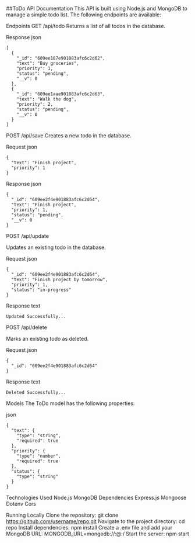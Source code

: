 ##ToDo API Documentation
This API is built using Node.js and MongoDB to manage a simple todo list. The following endpoints are available:

Endpoints
GET /api/todo
Returns a list of all todos in the database.

Response json
```
[
  {
    "_id": "609ee187e901883afc6c2d62",
    "text": "Buy groceries",
    "priority": 1,
    "status": "pending",
    "__v": 0
  },
  {
    "_id": "609ee1aae901883afc6c2d63",
    "text": "Walk the dog",
    "priority": 2,
    "status": "pending",
    "__v": 0
  }
]
```

POST /api/save
Creates a new todo in the database.

Request json
```
{
  "text": "Finish project",
  "priority": 1
}

```
Response json
```
{
  "_id": "609ee2f4e901883afc6c2d64",
  "text": "Finish project",
  "priority": 1,
  "status": "pending",
  "__v": 0
}
```

POST /api/update

Updates an existing todo in the database.

Request json
```
{
  "_id": "609ee2f4e901883afc6c2d64",
  "text": "Finish project by tomorrow",
  "priority": 1,
  "status": "in-progress"
}
```
Response text
```
Updated Successfully...
```

POST /api/delete

Marks an existing todo as deleted.

Request json
```
{
  "_id": "609ee2f4e901883afc6c2d64"
}
```
Response text
```
Deleted Successfully...
```
Models
The ToDo model has the following properties:

json
```
{
  "text": {
    "type": "string",
    "required": true
  },
  "priority": {
    "type": "number",
    "required": true
  },
  "status": {
    "type": "string"
  }
}
```
Technologies Used
Node.js
MongoDB
Dependencies
Express.js
Mongoose
Dotenv
Cors

Running Locally
Clone the repository: git clone https://github.com/username/repo.git
Navigate to the project directory: cd repo
Install dependencies: npm install
Create a .env file and add your MongoDB URL: MONGODB_URL=mongodb://<username>:<password>@<host>:<port>/<database>
Start the server: npm start
